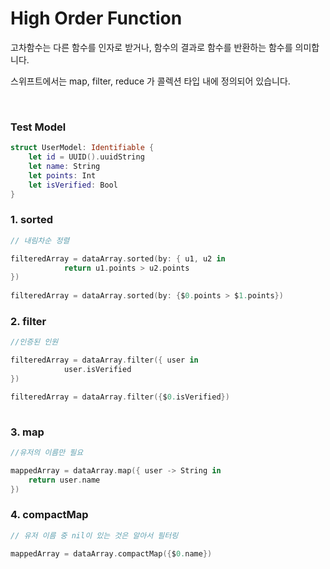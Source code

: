 # High Order Function

고차함수는 다른 함수를 인자로 받거나, 함수의 결과로 함수를 반환하는 함수를 의미합니다. 

스위프트에서는 map, filter, reduce 가 콜렉션 타입 내에 정의되어 있습니다.

<br>

### Test Model

```swift
struct UserModel: Identifiable {
    let id = UUID().uuidString
    let name: String
    let points: Int
    let isVerified: Bool
}
```

### 1. sorted
```swift
// 내림차순 정렬

filteredArray = dataArray.sorted(by: { u1, u2 in
            return u1.points > u2.points
})
        
filteredArray = dataArray.sorted(by: {$0.points > $1.points})
```

### 2. filter
```swift
//인증된 인원

filteredArray = dataArray.filter({ user in
            user.isVerified
})

filteredArray = dataArray.filter({$0.isVerified})
        
```

### 3. map
```swift
//유저의 이름만 필요

mappedArray = dataArray.map({ user -> String in
    return user.name
})
```

### 4. compactMap
``` swift
// 유저 이름 중 nil이 있는 것은 알아서 필터링

mappedArray = dataArray.compactMap({$0.name})

```
